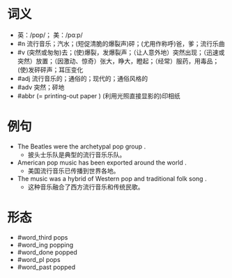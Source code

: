 # 词义
- 英：/pɒp/； 美：/pɑːp/
- #n 流行音乐；汽水；(短促清脆的爆裂声)砰；(尤用作称呼)爸，爹；流行乐曲
- #v (突然或匆匆)去；(使)爆裂，发爆裂声；（让人意外地）突然出现；（迅速或突然）放置；（因激动、惊奇）张大，睁大，瞪起；（经常）服药，用毒品；(使)发砰砰声；耳压变化
- #adj 流行音乐的；通俗的；现代的；通俗风格的
- #adv 突然；砰地
- #abbr (= printing-out paper ) (利用光照直接显影的)印相纸
# 例句
- The Beatles were the archetypal pop group .
	- 披头士乐队是典型的流行音乐乐队。
- American pop music has been exported around the world .
	- 美国流行音乐已传播到世界各地。
- The music was a hybrid of Western pop and traditional folk song .
	- 这种音乐融合了西方流行音乐和传统民歌。
# 形态
- #word_third pops
- #word_ing popping
- #word_done popped
- #word_pl pops
- #word_past popped
